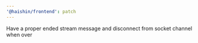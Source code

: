 ```yaml
---
'@haishin/frontend': patch
---
```


Have a proper ended stream message and disconnect from socket channel when over
